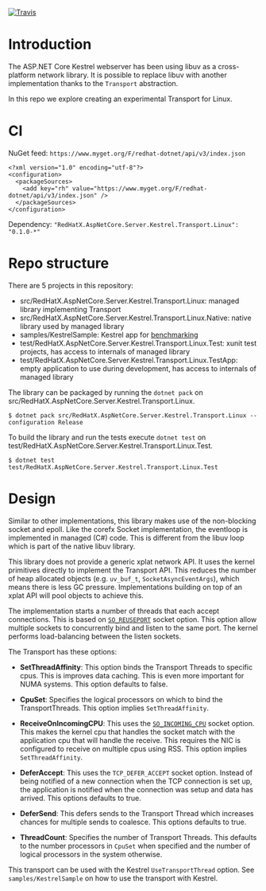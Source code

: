 [![Travis](https://api.travis-ci.org/tmds/Tmds.Kestrel.Linux.svg?branch=master)](https://travis-ci.org/tmds/Tmds.Kestrel.Linux)

# Introduction

The ASP.NET Core Kestrel webserver has been using libuv as a cross-platform network library.
It is possible to replace libuv with another implementation thanks to the `Transport` abstraction.

In this repo we explore creating an experimental Transport for Linux.

# CI

NuGet feed: `https://www.myget.org/F/redhat-dotnet/api/v3/index.json`
```
<?xml version="1.0" encoding="utf-8"?>
<configuration>
  <packageSources>
    <add key="rh" value="https://www.myget.org/F/redhat-dotnet/api/v3/index.json" />
  </packageSources>
</configuration>
```

Dependency: `"RedHatX.AspNetCore.Server.Kestrel.Transport.Linux": "0.1.0-*"`

# Repo structure

There are 5 projects in this repository:
- src/RedHatX.AspNetCore.Server.Kestrel.Transport.Linux: managed library implementing Transport
- src/RedHatX.AspNetCore.Server.Kestrel.Transport.Linux.Native: native library used by managed library
- samples/KestrelSample: Kestrel app for [benchmarking](Benchmark.md)
- test/RedHatX.AspNetCore.Server.Kestrel.Transport.Linux.Test: xunit test projects, has access to internals of managed library
- test/RedHatX.AspNetCore.Server.Kestrel.Transport.Linux.TestApp: empty application to use during development, has access to internals of managed library

The library can be packaged by running the `dotnet pack` on src/RedHatX.AspNetCore.Server.Kestrel.Transport.Linux.
```
$ dotnet pack src/RedHatX.AspNetCore.Server.Kestrel.Transport.Linux --configuration Release
```

To build the library and run the tests execute `dotnet test` on test/RedHatX.AspNetCore.Server.Kestrel.Transport.Linux.Test.
```
$ dotnet test test/RedHatX.AspNetCore.Server.Kestrel.Transport.Linux.Test
```

# Design

Similar to other implementations, this library makes use of the non-blocking socket and epoll. Like the corefx
Socket implementation, the eventloop is implemented in managed (C#) code. This is different from the libuv loop which
is part of the native libuv library.

This library does not provide a generic xplat network API. It uses the kernel primitives directly to implement the
Transport API. This reduces the number of heap allocated objects (e.g. `uv_buf_t`, `SocketAsyncEventArgs`), which means
there is less GC pressure. Implementations building on top of an xplat API will pool objects to achieve this.

The implementation starts a number of threads that each accept connections. This is based on [`SO_REUSEPORT`](https://lwn.net/Articles/542629/)
socket option. This option allow multiple sockets to concurrently bind and listen to the same port. The kernel performs
load-balancing between the listen sockets.

The Transport has these options:

- **SetThreadAffinity**: This option binds the Transport Threads to specific cpus. This is improves data caching. This
is even more important for NUMA systems. This option defaults to false.

- **CpuSet**: Specifies the logical processors on which to bind the TransportThreads. This option implies `SetThreadAffinity`.

- **ReceiveOnIncomingCPU**: This uses the [`SO_INCOMING_CPU`](https://www.spinics.net/lists/netdev/msg347106.html) socket option.
This makes the kernel cpu that handles the socket match with the application cpu that will handle the receive. This requires
the NIC is configured to receive on multiple cpus using RSS. This option implies `SetThreadAffinity`.

- **DeferAccept**: This uses the `TCP_DEFER_ACCEPT` socket option. Instead of being notified of a new connection when
the TCP connection is set up, the application is notified when the connection was setup and data has arrived. This options
defaults to true.

- **DeferSend**: This defers sends to the Transport Thread which increases chances for multiple sends to coalesce. This options
defaults to true.

- **ThreadCount**: Specifies the number of Transport Threads. This defaults to the number processors in `CpuSet` when specified
and the number of logical processors in the system otherwise.

This transport can be used with the Kestrel `UseTransportThread` option.
See `samples/KestrelSample` on how to use the transport with Kestrel.